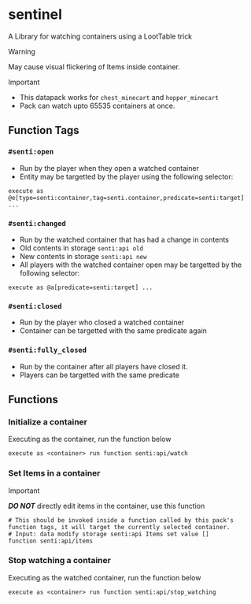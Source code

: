 # sentinel
A Library for watching containers using a LootTable trick

>[!Warning]
>May cause visual flickering of Items inside container.

>[!Important]
>* This datapack works for ``chest_minecart`` and ``hopper_minecart``
>* Pack can watch upto 65535 containers at once.

## Function Tags

### ``#senti:open``
* Run by the player when they open a watched container
* Entity may be targetted by the player using the following selector:

```mcfunction
execute as @e[type=senti:container,tag=senti.container,predicate=senti:target] ...
```

### ``#senti:changed``
* Run by the watched container that has had a change in contents
* Old contents in storage ``senti:api old``
* New contents in storage ``senti:api new``
* All players with the watched container open may be targetted by the following selector:

```mcfunction
execute as @a[predicate=senti:target] ...
```

### ``#senti:closed``
* Run by the player who closed a watched container
* Container can be targetted with the same predicate again


### ``#senti:fully_closed``
* Run by the container after all players have closed it.
* Players can be targetted with the same predicate



## Functions

### Initialize a container
Executing as the container, run the function below
```mcfunction
execute as <container> run function senti:api/watch
```

### Set Items in a container
>[!Important]
>***DO NOT*** directly edit items in the container, use this function
```mcfunction
# This should be invoked inside a function called by this pack's function tags, it will target the currently selected container.
# Input: data modify storage senti:api Items set value []
function senti:api/items
```

### Stop watching a container
Executing as the watched container, run the function below
```mcfunction
execute as <container> run function senti:api/stop_watching
```
